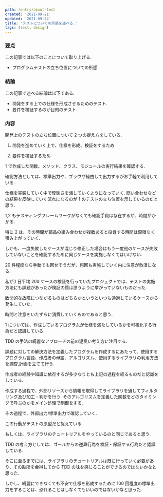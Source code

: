 ```yaml
---
path: /entry/about-test
created: '2021-09-21'
updated: '2021-09-24'
title: 'テストについての所感を述べる.'
tags: [test, design]
---
```


### 要点

この記事では以下のことについて取り上げる.

- プログラムテストの立ち位置についての所感

### 結論

この記事で述べる結論は以下である.

- 開発をする上での仕様を形成させるためのテスト.
- 要件を検証するのが目的のテスト.

### 内容

開発上のテストの立ち位置について 2 つの捉え方をしている.

1. 開発を進めていく上で、仕様を形成、検証をするため

2. 要件を検証するため

1 で作成した関数、メソッド、クラス、モジュールの実行結果を確認する.

確認方法としては、標準出力や、ブラウザ経由して出力するがお手軽で利用している.

仕様を実装していく中で曖昧さを潰していくようになっていく. 問い合わせなどの結果を反映していく流れになるのが 1 のテストの立ち位置を示しているのだと思う.

1,2 もテスティングフレームワークがなくても確認手段は存在するが、時間がかかる.

特に 2 は、その時間が部品の組み合わせが複数あると投資する時間は際限なく積み上がっていく.

しかも、一度失敗したケースが混じり修正した場合はもう一度他のケースが失敗していないことを確認するために同じケースを実施しなくてはいけない.

20 件程度なら手動でも回せそうだが、何回も実施していく内に注意が散漫になる.

私が,1 日平均 200 ケースの検証を行っていたプロジェクトでは、テストの実施方法にも課題があったが検証の質は思うように挙がっていないものだった.

致命的な故障につながるものはどちらかというといつも通過しているケースから発生していた.

時間と注意をいたずらに消費していくものであると思う.

1 については、作成しているプログラムが仕様を満たしているかを可視化する行為だと認識している.

TDD の手法の綺麗なアプローチの前の泥臭い考え方に注目する.

課題に対しての解決方法を定義したプログラムを作成するにあたって、使用するプログラム言語、作成者の母語、アルゴリズム、使用するライブラリの利用方法を調査,計画を立てて行う.

作成者の経験や知識に依存するが多少なりとも上記の過程を経るものだと認識をしている.

作成する過程で、外部リソースから情報を取得してライブラリを通してフィルタリング及び加工・判断を行う. そのアルゴリズムを定義した関数をどのタイミングで呼ぶのかをメイン処理で制御をする.

その過程で、外部出力/標準出力で確認していく.

この行動がテストの原型だと捉えている.

もしくは、ライブラリのチュートリアルをやっているのと同じであると思う.

TDD の考え方としては、ゴールからの逆算行為を検証・保証する行為だと認識している.

そこに至るまでには、ライブラリのチュートリアルは既に行っていく必要があり、その勘所を会得してから TDD の味を感じることができるのではないかなと思った.

しかし、綺麗にできなくても不安で仕様を形成するために 100 回程度の標準出力をすることは、恐れることはしなくてもいいのではないかなと思った.
